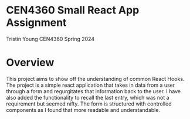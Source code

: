 # CEN4360 Small React App Assignment

Tristin Young
CEN4360
Spring 2024

# Overview
This project aims to show off the understanding of common React Hooks. The project is a simple react application that takes in data from a user through a form and regurgitates that information back to the user. I have also added the functionality to recall the last entry, which was not a requirement but seemed nifty. The form is structured with controlled components as I found that more readable and understandable.
